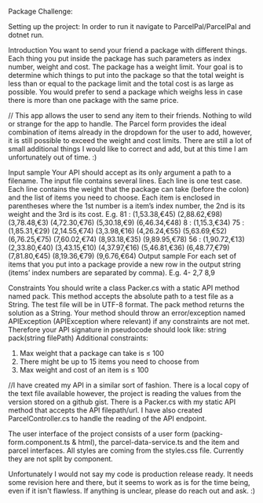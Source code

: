 ﻿Package Challenge:

Setting up the project:
In order to run it navigate to ParcelPal/ParcelPal and dotnet run. 

Introduction
You want to send your friend a package with different things.
Each thing you put inside the package has such parameters as index number, weight and cost. The
package has a weight limit. Your goal is to determine which things to put into the package so that the
total weight is less than or equal to the package limit and the total cost is as large as possible.
You would prefer to send a package which weighs less in case there is more than one package with the
same price.

//
This app allows the user to send any item to their friends. Nothing to wild or strange for the app to handle.
The Parcel form provides the ideal combination of items already in the dropdown for the user to add, however, it is still possible to exceed the 
weight and cost limits.
There are still a lot of small additional things I would like to correct and add, but at this time I am unfortunately out of time. :)

Input sample
Your API should accept as its only argument a path to a filename. The input file contains several lines.
Each line is one test case.
Each line contains the weight that the package can take (before the colon) and the list of items you
need to choose. Each item is enclosed in parentheses where the 1st number is a item’s index number, the
2nd is its weight and the 3rd is its cost. E.g.
81 : (1,53.38,€45) (2,88.62,€98) (3,78.48,€3) (4,72.30,€76) (5,30.18,€9)
(6,46.34,€48)
8 : (1,15.3,€34)
75 : (1,85.31,€29) (2,14.55,€74) (3,3.98,€16) (4,26.24,€55) (5,63.69,€52)
(6,76.25,€75) (7,60.02,€74) (8,93.18,€35) (9,89.95,€78)
56 : (1,90.72,€13) (2,33.80,€40) (3,43.15,€10) (4,37.97,€16) (5,46.81,€36)
(6,48.77,€79) (7,81.80,€45) (8,19.36,€79) (9,6.76,€64)
Output sample
For each set of items that you put into a package provide a new row in the output string (items’ index
numbers are separated by comma). E.g.
4- 2,7
8,9

Constraints
You should write a class Packer.cs with a static API method named pack. This method accepts the
absolute path to a test file as a String. The test file will be in UTF-8 format. The pack method returns the
solution as a String.
Your method should throw an error/exception named APIException (APIException where relevant) if
any constraints are not met. Therefore your API signature in pseudocode should look like:
string pack(string filePath)
Additional constraints:
1. Max weight that a package can take is ≤ 100
2. There might be up to 15 items you need to choose from
3. Max weight and cost of an item is ≤ 100

//I have created my API in a similar sort of fashion.
There is a local copy of the text file available however, the project is reading the values from the version stored on a github gist.
There is a Packer.cs with my static API method that accepts the API filepath/url.
I have also created ParcelController.cs to handle the reading of the API endpoint.

The user interface of the project consists of a user form (packing-form.component.ts & html), the parcel-data-service.ts and the item and parcel interfaces.
All styles are coming from the styles.css file. Currently they are not split by component.

Unfortunately I would not say my code is production release ready. It needs some revision here and there, but it seems to work as is for the time being, even if it isn't flawless.
If anything is unclear, please do reach out and ask. :)



